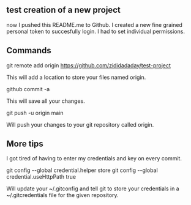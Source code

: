 ## test creation of a new project
now I pushed this README.me to Github.
I created a new fine grained personal token to succesfully login. I had to set individual permissions.

## Commands

git remote add origin https://github.com/zididadaday/test-project

This will add a location to store your files named origin.

github commit -a

This will save all your changes.

git push -u origin main

Will push your changes to your git repository called origin.


## More tips

I got tired of having to enter my credentials and key on every commit.

git config --global credential.helper store
git config --global credential.useHttpPath true

Will update your ~/.gitconfig and tell git to store your credentials in a ~/.gitcredentials file for the given repository.
